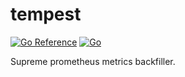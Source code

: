 # tempest

[![Go Reference](https://pkg.go.dev/badge/LuckyTea/tempest.svg)](https://pkg.go.dev/github.com/luckytea/tempest)
[![Go](https://github.com/LuckyTea/tempest/actions/workflows/go.yml/badge.svg)](https://github.com/LuckyTea/tempest/actions/workflows/go.yml)

Supreme prometheus metrics backfiller.
